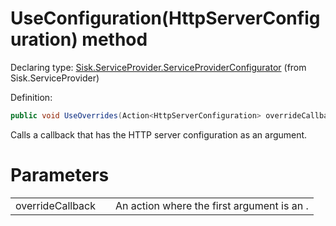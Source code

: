 <!--

Copyrights 2023 Sisk Framework - CypherPotato
Published under MIT license

!!! DO NOT EDIT THIS FILE !!!
This file was generated by a tool in the Sisk package. To edit the information in this documentation,
edit the XML documentation present in the Sisk source code.

-->


# UseConfiguration(HttpServerConfiguration) method

Declaring type: [Sisk.ServiceProvider.ServiceProviderConfigurator](/read?q=/contents/spec/Sisk.ServiceProvider.ServiceProviderConfigurator.md) (from Sisk.ServiceProvider)


Definition:

```cs
public void UseOverrides(Action<HttpServerConfiguration> overrideCallback)
```

Calls a callback that has the HTTP server configuration as an argument.


# Parameters

<table>
    <tbody>
<tr>
    <td width="33%">overrideCallback</td>
    <td>An action where the first argument is an .</td>
</tr>
    </tbody>
</table>
